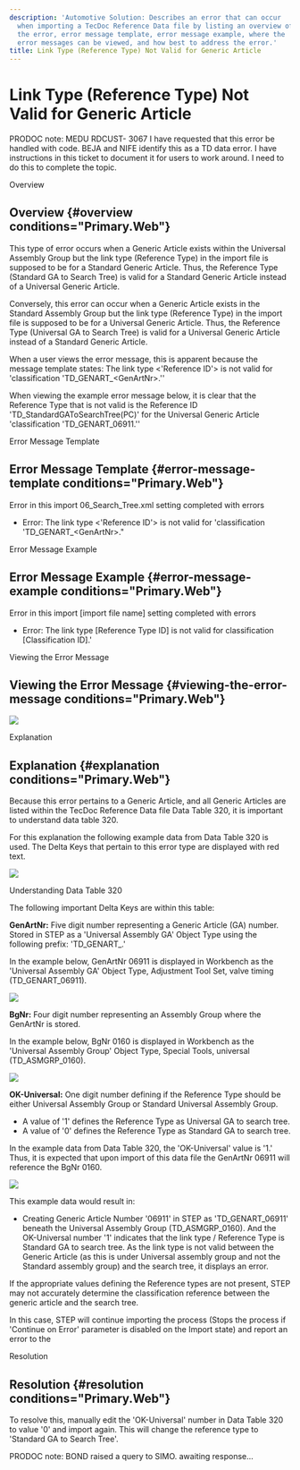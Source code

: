 ```yaml
---
description: 'Automotive Solution: Describes an error that can occur
  when importing a TecDoc Reference Data file by listing an overview of
  the error, error message template, error message example, where the
  error messages can be viewed, and how best to address the error.'
title: Link Type (Reference Type) Not Valid for Generic Article
---
```


Link Type (Reference Type) Not Valid for Generic Article
========================================================

PRODOC note: MEDU RDCUST- 3067 I have requested that this error be
handled with code. BEJA and NIFE identify this as a TD data error. I
have instructions in this ticket to document it for users to work
around. I need to do this to complete the topic.

Overview

Overview {#overview conditions="Primary.Web"}
--------

This type of error occurs when a Generic Article exists within the
Universal Assembly Group but the link type (Reference Type) in the
import file is supposed to be for a Standard Generic Article. Thus, the
Reference Type (Standard GA to Search Tree) is valid for a Standard
Generic Article instead of a Universal Generic Article.

Conversely, this error can occur when a Generic Article exists in the
Standard Assembly Group but the link type (Reference Type) in the import
file is supposed to be for a Universal Generic Article. Thus, the
Reference Type (Universal GA to Search Tree) is valid for a Universal
Generic Article instead of a Standard Generic Article.

When a user views the error message, this is apparent because the
message template states: The link type \<\'Reference ID\'\> is not valid
for \'classification \'TD\_GENART\_\<GenArtNr\>.''

When viewing the example error message below, it is clear that the
Reference Type that is not valid is the Reference ID
\'TD\_StandardGAToSearchTree(PC)' for the Universal Generic Article
\'classification \'TD\_GENART\_06911.\''

Error Message Template

Error Message Template {#error-message-template conditions="Primary.Web"}
----------------------

Error in this import 06\_Search\_Tree.xml setting completed with errors
- Error: The link type \<\'Reference ID\'\> is not valid for
\'classification \'TD\_GENART\_\<GenArtNr\>.\"

Error Message Example

Error Message Example {#error-message-example conditions="Primary.Web"}
---------------------

Error in this import \[import file name\] setting completed with errors
- Error: The link type \[Reference Type ID\] is not valid for
classification \[Classification ID\].'

Viewing the Error Message

Viewing the Error Message {#viewing-the-error-message conditions="Primary.Web"}
-------------------------

![](../../../../../Resources/Images/Importers/Errors/1.png)

Explanation

Explanation {#explanation conditions="Primary.Web"}
-----------

Because this error pertains to a Generic Article, and all Generic
Articles are listed within the TecDoc Reference Data file Data Table
320, it is important to understand data table 320.

For this explanation the following example data from Data Table 320 is
used. The Delta Keys that pertain to this error type are displayed with
red text.

![](../../../../../Resources/Images/Importers/Errors/4.png)

Understanding Data Table 320

The following important Delta Keys are within this table:

**GenArtNr:** Five digit number representing a Generic Article (GA)
number. Stored in STEP as a \'Universal Assembly GA\' Object Type using
the following prefix: \'TD\_GENART\_.\'

In the example below, GenArtNr 06911 is displayed in Workbench as the
\'Universal Assembly GA\' Object Type, Adjustment Tool Set, valve timing
(TD\_GENART\_06911).

![](../../../../../Resources/Images/Importers/Errors/5.png)

**BgNr:** Four digit number representing an Assembly Group where the
GenArtNr is stored.

In the example below, BgNr 0160 is displayed in Workbench as the
\'Universal Assembly Group\' Object Type, Special Tools, universal
(TD\_ASMGRP\_0160).

![](../../../../../Resources/Images/Importers/Errors/6.png)

**OK-Universal:** One digit number defining if the Reference Type should
be either Universal Assembly Group or Standard Universal Assembly Group.

-   A value of '1' defines the Reference Type as Universal GA to search
    tree.
-   A value of '0' defines the Reference Type as Standard GA to search
    tree.

In the example data from Data Table 320, the \'OK-Universal\' value is
\'1.\' Thus, it is expected that upon import of this data file the
GenArtNr 06911 will reference the BgNr 0160.

![](../../../../../Resources/Images/Importers/Errors/4.png)

This example data would result in:

-   Creating Generic Article Number \'06911\' in STEP as
    \'TD\_GENART\_06911\' beneath the Universal Assembly Group
    (TD\_ASMGRP\_0160). And the OK-Universal number '1' indicates that
    the link type / Reference Type is Standard GA to search tree. As the
    link type is not valid between the Generic Article (as this is under
    Universal assembly group and not the Standard assembly group) and
    the search tree, it displays an error.

If the appropriate values defining the Reference types are not present,
STEP may not accurately determine the classification reference between
the generic article and the search tree.

In this case, STEP will continue importing the process (Stops the
process if \'Continue on Error\' parameter is disabled on the Import
state) and report an error to the

Resolution

Resolution {#resolution conditions="Primary.Web"}
----------

To resolve this, manually edit the \'OK-Universal\' number in Data Table
320 to value \'0\' and import again. This will change the reference type
to \'Standard GA to Search Tree\'.

PRODOC note: BOND raised a query to SIMO. awaiting response\...
